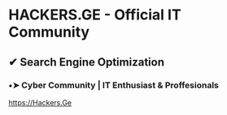 # HACKERS.GE - Official IT Community

## ✔ Search Engine Optimization

### •➤ Cyber Community | IT Enthusiast & Proffesionals

https://Hackers.Ge
